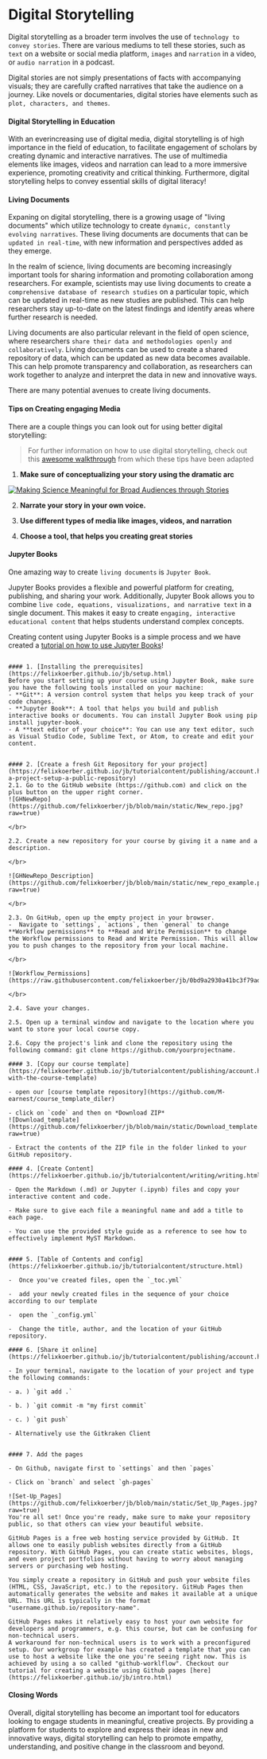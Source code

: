# Digital Storytelling
    
Digital storytelling as a broader term involves the use of `technology to convey stories`. There are various mediums to tell these stories, such as `text` on a website or social media platform, `images` and `narration` in a video, or `audio narration` in a podcast.

Digital stories are not simply presentations of facts with accompanying visuals; they are carefully crafted narratives that take the audience on a journey. Like novels or documentaries, digital stories have elements such as `plot, characters, and themes`.

#### Digital Storytelling in Education

With an everincreasing use of digital media, digital storytelling is of high importance in the field of education, to facilitate engagement of scholars by creating dynamic and interactive narratives. The use of multimedia elements like images, videos and narration can lead to a more immersive experience, promoting creativity and critical thinking.
Furthermore, digital storytelling helps to convey essential skills of digital literacy!

#### Living Documents

Expaning on digital storytelling, there is a growing usage of "living documents" which utilize technology to create `dynamic, constantly evolving narratives`. These living documents are documents that can be `updated in real-time`, with new information and perspectives added as they emerge.

In the realm of science, living documents are becoming increasingly important tools for sharing information and promoting collaboration among researchers. For example, scientists may use living documents to create a `comprehensive database of research studies` on a particular topic, which can be updated in real-time as new studies are published. This can help researchers stay up-to-date on the latest findings and identify areas where further research is needed.

Living documents are also particular relevant in the field of open science, where researchers `share their data and methodologies openly and collaboratively`. Living documents can be used to create a shared repository of data, which can be updated as new data becomes available. This can help promote transparency and collaboration, as researchers can work together to analyze and interpret the data in new and innovative ways.

There are many potential avenues to create living documents.


#### Tips on Creating engaging Media 

There are a couple things you can look out for using better digital storytelling:


>For further information on how to use digital storytelling, check out this [awesome walkthrough](https://tlp-lpa.ca/digital-skills/digital-storytelling) from which these tips have been adapted

1. **Make sure of conceptualizing your story using the dramatic arc**

<!-- Codes by HTML.am -->

<!-- CSS Code -->
<style type="text/css" scoped>
img.GeneratedImage {
width:400px;margin:10px;border-width:6px;border-color:#000000;border-style:solid;
}
</style>

<!-- HTML Code -->
<a href="https://www.researchgate.net/profile/Sara-Elshafie/publication/326720118/figure/fig1/AS:926468729208833@1597898766646/Freytags-pyramid-also-known-as-the-dramatic-arc-showing-a-five-part-story.png" target="_self"><img src="https://www.researchgate.net/profile/Sara-Elshafie/publication/326720118/figure/fig1/AS:926468729208833@1597898766646/Freytags-pyramid-also-known-as-the-dramatic-arc-showing-a-five-part-story.png" alt="Making Science Meaningful for Broad Audiences through Stories" class="Image" title="Wikipedia page for the CSS language"></a>

2. **Narrate your story in your own voice.** 

3. **Use different types of media like images, videos, and narration**

4. **Choose a tool, that helps you creating great stories**

#### Jupyter Books

One amazing way to create `living documents` is `Jupyter Book`.

Jupyter Books provides a flexible and powerful platform for creating, publishing, and sharing your work. Additionally, Jupyter Book allows you to combine `live code, equations, visualizations, and narrative text` in a single document. This makes it easy to create `engaging, interactive educational content` that helps students understand complex concepts.

Creating content using Jupyter Books is a simple process and we have created a [tutorial on how to use Jupyter Books](https://felixkoerber.github.io/jb/10min.html)!

```{dropdown} Tutorial on Jupyter Book

#### 1. [Installing the prerequisites](https://felixkoerber.github.io/jb/setup.html)
Before you start setting up your course using Jupyter Book, make sure you have the following tools installed on your machine:
- **Git**: A version control system that helps you keep track of your code changes.
- **Jupyter Book**: A tool that helps you build and publish interactive books or documents. You can install Jupyter Book using pip install jupyter-book.
- A **text editor of your choice**: You can use any text editor, such as Visual Studio Code, Sublime Text, or Atom, to create and edit your content.


#### 2. [Create a fresh Git Repository for your project](https://felixkoerber.github.io/jb/tutorialcontent/publishing/account.html#start-a-project-setup-a-public-repository)
2.1. Go to the GitHub website (https://github.com) and click on the plus button on the upper right corner.
![GHNewRepo](https://github.com/felixkoerber/jb/blob/main/static/New_repo.jpg?raw=true)

</br>

2.2. Create a new repository for your course by giving it a name and a description.

</br>

![GHNewRepo_Description](https://github.com/felixkoerber/jb/blob/main/static/new_repo_example.png?raw=true)

</br>

2.3. On GitHub, open up the empty project in your browser.
-  Navigate to `settings`, `actions`, then `general` to change **Workflow permissions** to **Read and Write Permission** to change the Workflow permissions to Read and Write Permission. This will allow you to push changes to the repository from your local machine.

</br>

![Workflow_Permissions](https://raw.githubusercontent.com/felixkoerber/jb/0bd9a2930a41bc3f79ad876b603ea5534ef1a23a/static/Workflow_permission.jpg)

</br>

2.4. Save your changes.

2.5. Open up a terminal window and navigate to the location where you want to store your local course copy.

2.6. Copy the project's link and clone the repository using the following command: git clone https://github.com/yourprojectname.
    
#### 3. [Copy our course template](https://felixkoerber.github.io/jb/tutorialcontent/publishing/account.html#working-with-the-course-template)

- open our [course template repository](https://github.com/M-earnest/course_template_diler)

- click on `code` and then on *Download ZIP*
![Download_template](https://github.com/felixkoerber/jb/blob/main/static/Download_template.jpg?raw=true)

- Extract the contents of the ZIP file in the folder linked to your GitHub repository.
    
#### 4. [Create Content](https://felixkoerber.github.io/jb/tutorialcontent/writing/writing.html)

- Open the Markdown (.md) or Jupyter (.ipynb) files and copy your interactive content and code.

- Make sure to give each file a meaningful name and add a title to each page.

- You can use the provided style guide as a reference to see how to effectively implement MyST Markdown.


#### 5. [Table of Contents and config](https://felixkoerber.github.io/jb/tutorialcontent/structure.html)

-  Once you've created files, open the `_toc.yml`

-  add your newly created files in the sequence of your choice according to our template

-  open the `_config.yml`

-  Change the title, author, and the location of your GitHub repository.

#### 6. [Share it online](https://felixkoerber.github.io/jb/tutorialcontent/publishing/account.html)

- In your terminal, navigate to the location of your project and type the following commands:

- a. ) `git add .`

- b. ) `git commit -m "my first commit`

- c. ) `git push`

- Alternatively use the Gitkraken Client


#### 7. Add the pages

- On Github, navigate first to `settings` and then `pages`

- Click on `branch` and select `gh-pages`

![Set-Up_Pages](https://github.com/felixkoerber/jb/blob/main/static/Set_Up_Pages.jpg?raw=true)
You're all set! Once you're ready, make sure to make your repository public, so that others can view your beautiful website.
```

```{note}
GitHub Pages is a free web hosting service provided by GitHub. It allows one to easily publish websites directly from a GitHub repository. With GitHub Pages, you can create static websites, blogs, and even project portfolios without having to worry about managing servers or purchasing web hosting.

You simply create a repository in GitHub and push your website files (HTML, CSS, JavaScript, etc.) to the repository. GitHub Pages then automatically generates the website and makes it available at a unique URL. This URL is typically in the format "username.github.io/repository-name".

GitHub Pages makes it relatively easy to host your own website for developers and programmers, e.g. this course, but can be confusing for non-technical users. 
A workaround for non-technical users is to work with a preconfigured setup. Our workgroup for example has created a template that you can use to host a website like the one you're seeing right now. This is achieved by using a so called "github-worklflow". Checkout our tutorial for creating a website using Github pages [here](https://felixkoerber.github.io/jb/intro.html)

```

#### Closing Words

Overall, digital storytelling has become an important tool for educators looking to engage students in meaningful, creative projects. By providing a platform for students to explore and express their ideas in new and innovative ways, digital storytelling can help to promote empathy, understanding, and positive change in the classroom and beyond.